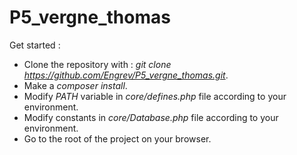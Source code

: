 # P5_vergne_thomas

Get started :
- Clone the repository with : _git clone https://github.com/Engrev/P5_vergne_thomas.git_.
- Make a _composer install_.
- Modify _PATH_ variable in _core/defines.php_ file according to your environment.
- Modify constants in _core/Database.php_ file according to your environment.
- Go to the root of the project on your browser.